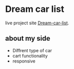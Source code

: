 # Dream car list

live project site [Dream-car-list](https://dream-car-2021.netlify.app).

## about my side

* Diffrent type of car
* cart functionality
* responsive 
